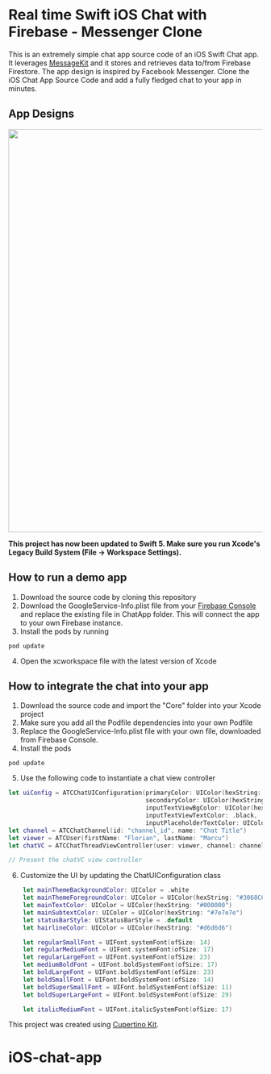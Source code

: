 # Real time Swift iOS Chat with Firebase - Messenger Clone

This is an extremely simple chat app source code of an iOS Swift Chat app. It leverages <a href="https://github.com/MessageKit/MessageKit">MessageKit</a> and it stores and retrieves data to/from Firebase Firestore. The app design is inspired by Facebook Messenger. Clone the iOS Chat App Source Code and add a fully fledged chat to your app in minutes.

## App Designs

<div align="center">
    <img src="https://github.com/samyka/iOS-chat-app/blob/master/SreenShot/os-chat-app.png" width="800px"</img>
</div>

<b> This project has now been updated to Swift 5. Make sure you run Xcode's Legacy Build System (File -> Workspace Settings).</b>

## How to run a demo app

1. Download the source code by cloning this repository
2. Download the GoogleService-Info.plist file from your <a href="https://console.firebase.google.com">Firebase Console</a> and replace the existing file in ChatApp folder. This will connect the app to your own Firebase instance.
3. Install the pods by running

```
pod update
```

4. Open the xcworkspace file with the latest version of Xcode

## How to integrate the chat into your app

1. Download the source code and import the "Core" folder into your Xcode project
2. Make sure you add all the Podfile dependencies into your own Podfile
3. Replace the GoogleService-Info.plist file with your own file, downloaded from Firebase Console.
4. Install the pods

```
pod update
```

5. Use the following code to instantiate a chat view controller

```swift
let uiConfig = ATCChatUIConfiguration(primaryColor: UIColor(hexString: "#0084ff"),
                                      secondaryColor: UIColor(hexString: "#f0f0f0"),
                                      inputTextViewBgColor: UIColor(hexString: "#f4f4f6"),
                                      inputTextViewTextColor: .black,
                                      inputPlaceholderTextColor: UIColor(hexString: "#979797"))
let channel = ATCChatChannel(id: "channel_id", name: "Chat Title")
let viewer = ATCUser(firstName: "Florian", lastName: "Marcu")
let chatVC = ATCChatThreadViewController(user: viewer, channel: channel, uiConfig: uiConfig)

// Present the chatVC view controller

```

6. Customize the UI by updating the ChatUIConfiguration class

```swift
    let mainThemeBackgroundColor: UIColor = .white
    let mainThemeForegroundColor: UIColor = UIColor(hexString: "#3068CC")
    let mainTextColor: UIColor = UIColor(hexString: "#000000")
    let mainSubtextColor: UIColor = UIColor(hexString: "#7e7e7e")
    let statusBarStyle: UIStatusBarStyle = .default
    let hairlineColor: UIColor = UIColor(hexString: "#d6d6d6")

    let regularSmallFont = UIFont.systemFont(ofSize: 14)
    let regularMediumFont = UIFont.systemFont(ofSize: 17)
    let regularLargeFont = UIFont.systemFont(ofSize: 23)
    let mediumBoldFont = UIFont.boldSystemFont(ofSize: 17)
    let boldLargeFont = UIFont.boldSystemFont(ofSize: 23)
    let boldSmallFont = UIFont.boldSystemFont(ofSize: 14)
    let boldSuperSmallFont = UIFont.boldSystemFont(ofSize: 11)
    let boldSuperLargeFont = UIFont.boldSystemFont(ofSize: 29)

    let italicMediumFont = UIFont.italicSystemFont(ofSize: 17)
```

This project was created using <a href="https://www.cupertinokit.com/">Cupertino Kit</a>.
# iOS-chat-app
